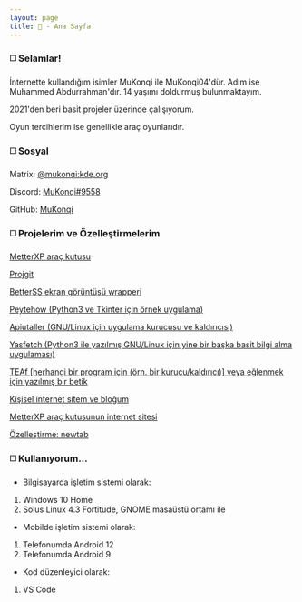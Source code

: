 ```yaml
---
layout: page
title: 👋 - Ana Sayfa
---
```

### ◻️ Selamlar!

İnternette kullandığım isimler MuKonqi ile MuKonqi04'dür. Adım ise Muhammed Abdurrahman'dır. 14 yaşımı doldurmuş bulunmaktayım.

2021'den beri basit projeler üzerinde çalışıyorum.  

Oyun tercihlerim ise genellikle araç oyunlarıdır.
### ◻️ Sosyal
Matrix: [@mukonqi:kde.org](https://matrix.to/#/@mukonqi:kde.org)

Discord: [MuKonqi#9558](https://discord.com/channels/@me/980440858245623838)

GitHub: [MuKonqi](https://github.com/MuKonqi)
### ◻️ Projelerim ve Özelleştirmelerim
[MetterXP araç kutusu](https://mukonqi.github.io/metterxp)

[Projgit](https://github.com/MuKonqi/projgit)

[BetterSS ekran görüntüsü wrapperi](https://github.com/MuKonqi/betterss)

[Peytehow (Python3 ve Tkinter için örnek uygulama)](https://github.com/MuKonqi/Peytehow)

[Apiutaller (GNU/Linux için uygulama kurucusu ve kaldırıcısı)](https://github.com/MuKonqi/apiutaller)

[Yasfetch (Python3 ile yazılmış GNU/Linux için yine bir başka basit bilgi alma uygulaması)](https://github.com/MuKonqi/yasfetch)

[TEAf [herhangi bir program için (örn. bir kurucu/kaldırıcı)] veya eğlenmek için yazılmış bir betik](https://github.com/MuKonqi/TEAf)

[Kişisel internet sitem ve bloğum](https://github.com/MuKonqi/mukonqi.github.io)

[MetterXP araç kutusunun internet sitesi](https://github.com/MuKonqi/metterxp/tree/site)

[Özelleştirme: newtab](https://github.com/MuKonqi/newtab)
### ◻️ Kullanıyorum...
* Bilgisayarda işletim sistemi olarak:
1. Windows 10 Home
2. Solus Linux 4.3 Fortitude, GNOME masaüstü ortamı ile
* Mobilde işletim sistemi olarak:
1. Telefonumda Android 12
2. Telefonumda Android 9
* Kod düzenleyici olarak:
1. VS Code